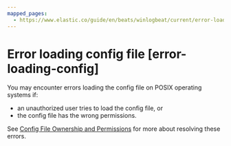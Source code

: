 ```yaml
---
mapped_pages:
  - https://www.elastic.co/guide/en/beats/winlogbeat/current/error-loading-config.html
---
```


# Error loading config file [error-loading-config]

You may encounter errors loading the config file on POSIX operating systems if:

* an unauthorized user tries to load the config file, or
* the config file has the wrong permissions.

See [Config File Ownership and Permissions](/reference/libbeat/config-file-permissions.md) for more about resolving these errors.

